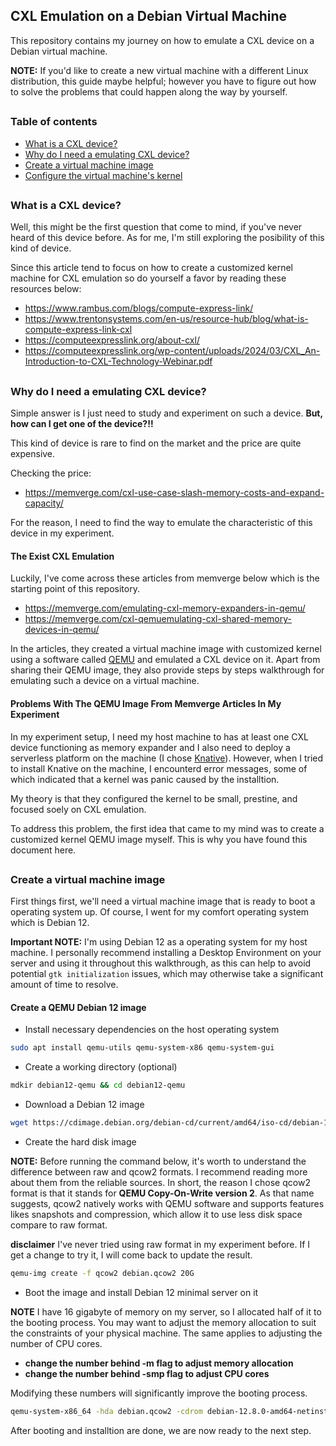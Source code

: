 ## CXL Emulation on a Debian Virtual Machine

This repository contains my journey on how to emulate a CXL device on a Debian
virtual machine. 

**NOTE:** If you'd like to create a new virtual machine with a different Linux distribution,
this guide maybe helpful; however you have to figure out how to solve the problems that could happen
along the way by yourself.

##

### Table of contents
- [What is a CXL device?](https://github.com/YootTanA/cxl-emulation-experiment#what-is-a-cxl-device)
- [Why do I need a emulating CXL device?](https://github.com/YootTanA/cxl-emulation-experiment#why-do-i-need-a-emulating-cxl-device)
- [Create a virtual machine image]()
- [Configure the virtual machine's kernel]()

##


### What is a CXL device?
Well, this might be the first question that come to mind, if you've never heard of this device before.
As for me, I'm still exploring the posibility of this kind of device. 

Since this article tend to focus on how to create a customized kernel machine for CXL emulation so do yourself a favor by reading these resources below:

- https://www.rambus.com/blogs/compute-express-link/ 
- https://www.trentonsystems.com/en-us/resource-hub/blog/what-is-compute-express-link-cxl
- https://computeexpresslink.org/about-cxl/
- https://computeexpresslink.org/wp-content/uploads/2024/03/CXL_An-Introduction-to-CXL-Technology-Webinar.pdf

##


### Why do I need a emulating CXL device?

Simple answer is I just need to study and experiment on such a device. **But, how can I get one of the device?!!** 

This kind of device is rare to find on the market and the price are quite expensive.

Checking the price:
- https://memverge.com/cxl-use-case-slash-memory-costs-and-expand-capacity/

For the reason, I need to find the way to emulate the characteristic of this device in my experiment.

#### The Exist CXL Emulation

Luckily, I've come across these articles from memverge below which is the starting point of this repository.

- https://memverge.com/emulating-cxl-memory-expanders-in-qemu/
- https://memverge.com/cxl-qemuemulating-cxl-shared-memory-devices-in-qemu/

In the articles, they created a virtual machine image with customized kernel using a software called [QEMU](https://www.qemu.org/) and emulated a CXL device on it. Apart from sharing their QEMU image, they also provide steps by steps walkthrough for emulating such a device on a virtual machine.

#### Problems With The QEMU Image From Memverge Articles In My Experiment

In my experiment setup, I need my host machine to has at least one CXL device functioning as memory expander and I also need to deploy a serverless platform on the machine (I chose [Knative](https://knative.dev/docs/)). However, when I tried to install Knative on the machine, I encounterd error messages, some of which indicated that a kernel was panic caused by the installtion.

My theory is that they configured the kernel to be small, prestine, and focused soely on CXL emulation. 

To address this problem, the first idea that came to my mind was to create a customized kernel QEMU image myself. This is why you have found this document here.

##

### Create a virtual machine image

First things first, we'll need a virtual machine image that is ready to boot a operating system up. Of course, I went for my comfort operating system which is Debian 12. 

**Important NOTE:** I'm using Debian 12 as a operating system for my host machine. I personally recommend installing a Desktop Environment on your server and using it throughout this walkthrough, as this can help to avoid potential `gtk initialization` issues, which may otherwise take a significant amount of time to resolve. 

#### Create a QEMU Debian 12 image


- Install necessary dependencies on the host operating system

```bash
sudo apt install qemu-utils qemu-system-x86 qemu-system-gui
```

- Create a working directory (optional)

```bash
mdkir debian12-qemu && cd debian12-qemu
```

- Download a Debian 12 image

```bash
wget https://cdimage.debian.org/debian-cd/current/amd64/iso-cd/debian-12.8.0-amd64-netinst.iso
```

- Create the hard disk image

**NOTE:** Before running the command below, it's worth to understand the difference between raw and qcow2 formats. I recommend reading more about them from the reliable sources. In short, the reason I chose qcow2 format is that it stands for **QEMU Copy-On-Write version 2**. As that name suggests, qcow2 natively works with QEMU software and supports features likes snapshots and compression, which allow it to use less disk space compare to raw format.

**disclaimer** I've never tried using raw format in my experiment before. If I get a change to try it, I will come back to update the result.

```bash
qemu-img create -f qcow2 debian.qcow2 20G
```

- Boot the image and install Debian 12 minimal server on it

**NOTE** I have 16 gigabyte of memory on my server, so I allocated half of it to the booting process. You may want to adjust the memory allocation to suit the constraints of your physical machine. The same applies to adjusting the number of CPU cores.

- **change the number behind -m flag to adjust memory allocation**
- **change the number behind -smp flag to adjust CPU cores**

Modifying these numbers will significantly improve the booting process. 

```bash
qemu-system-x86_64 -hda debian.qcow2 -cdrom debian-12.8.0-amd64-netinst.iso -boot d -m 8G -smp 10
```
After booting and installtion are done, we are now ready to the next step.

